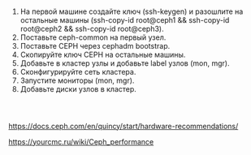 ####

1. На первой машине создайте ключ (ssh-keygen) и разошлите на остальные машины (ssh-copy-id root@ceph1 && ssh-copy-id root@ceph2 && ssh-copy-id root@ceph3).
2. Поставьте ceph-common на первый узел.
3. Поставьте CEPH через cephadm bootstrap.
4. Скопируйте ключ CEPH на остальные машины.
5. Добавьте в кластер узлы и добавьте label узлов (mon, mgr).
6. Сконфигурируйте сеть кластера.
6. Запустите мониторы (mon, mgr).
7. Добавьте диски узлов в кластер.

```



```

https://docs.ceph.com/en/quincy/start/hardware-recommendations/

https://yourcmc.ru/wiki/Ceph_performance
